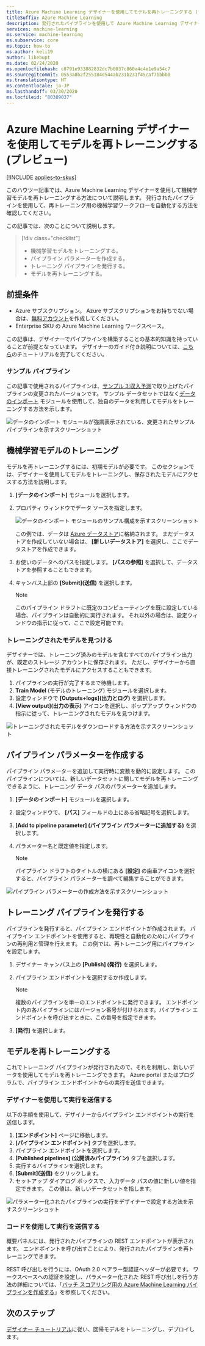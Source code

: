 ```yaml
---
title: Azure Machine Learning デザイナーを使用してモデルを再トレーニングする (プレビュー)
titleSuffix: Azure Machine Learning
description: 発行されたパイプラインを使用して Azure Machine Learning デザイナー (プレビュー) でモデルを再トレーニングする方法について説明します。
services: machine-learning
ms.service: machine-learning
ms.subservice: core
ms.topic: how-to
ms.author: keli19
author: likebupt
ms.date: 02/24/2020
ms.openlocfilehash: c8791e933882832dc7b0037c860a4c4e1e9a54c7
ms.sourcegitcommit: 0553a8b2f255184d544ab231b231f45caf7bbbb0
ms.translationtype: HT
ms.contentlocale: ja-JP
ms.lasthandoff: 03/30/2020
ms.locfileid: "80389037"
---
```

# <a name="retrain-models-with-azure-machine-learning-designer-preview"></a>Azure Machine Learning デザイナーを使用してモデルを再トレーニングする (プレビュー)
[!INCLUDE [applies-to-skus](../../includes/aml-applies-to-enterprise-sku.md)]

このハウツー記事では、Azure Machine Learning デザイナーを使用して機械学習モデルを再トレーニングする方法について説明します。 発行されたパイプラインを使用して、再トレーニング用の機械学習ワークフローを自動化する方法を確認してください。

この記事では、次のことについて説明します。

> [!div class="checklist"]
> * 機械学習モデルをトレーニングする。
> * パイプライン パラメーターを作成する。
> * トレーニング パイプラインを発行する。
> * モデルを再トレーニングする。

## <a name="prerequisites"></a>前提条件

* Azure サブスクリプション。 Azure サブスクリプションをお持ちでない場合は、[無料アカウント](https://aka.ms/AMLFree)を作成してください。
* Enterprise SKU の Azure Machine Learning ワークスペース。

この記事は、デザイナーでパイプラインを構築することの基本的知識を持っていることが前提となっています。 デザイナーのガイド付き説明については、[こちら](tutorial-designer-automobile-price-train-score.md)のチュートリアルを完了してください。 

### <a name="sample-pipeline"></a>サンプル パイプライン

この記事で使用されるパイプラインは、[サンプル 3:収入予測](how-to-designer-sample-classification-predict-income.md)で取り上げたパイプラインの変更されたバージョンです。 サンプル データセットではなく[データのインポート](algorithm-module-reference/import-data.md) モジュールを使用して、独自のデータを利用してモデルをトレーニングする方法を示します。

![データのインポート モジュールが強調表示されている、変更されたサンプル パイプラインを示すスクリーンショット](./media/how-to-retrain-designer/modified-sample-pipeline.png)

## <a name="train-a-machine-learning-model"></a>機械学習モデルのトレーニング

モデルを再トレーニングするには、初期モデルが必要です。 このセクションでは、デザイナーを使用してモデルをトレーニングし、保存されたモデルにアクセスする方法を説明します。

1. **[データのインポート]** モジュールを選択します。
1. プロパティ ウィンドウでデータ ソースを指定します。

   ![データのインポート モジュールのサンプル構成を示すスクリーンショット](./media/how-to-retrain-designer/import-data-settings.png)

   この例では、データは [Azure データストア](how-to-access-data.md)に格納されます。 まだデータストアを作成していない場合は、 **[新しいデータストア]** を選択し、ここでデータストアを作成できます。

1. お使いのデータへのパスを指定します。 **[パスの参照]** を選択して、データストアを参照することもできます。 
1. キャンバス上部の **[Submit]\(送信\)** を選択します。
    
   > [!NOTE]
   > このパイプライン ドラフトに既定のコンピューティングを既に設定している場合、パイプラインは自動的に実行されます。 それ以外の場合は、設定ウィンドウの指示に従って、ここで設定可能です。

### <a name="find-your-trained-model"></a>トレーニングされたモデルを見つける

デザイナーでは、トレーニング済みのモデルを含むすべてのパイプライン出力が、既定のストレージ アカウントに保存されます。 ただし、デザイナーから直接トレーニングされたモデルにアクセスすることもできます。

1. パイプラインの実行が完了するまで待機します。
1. **Train Model** (モデルのトレーニング) モジュールを選択します。
1. 設定ウィンドウで **[Outputs+logs]\(出力とログ\)** を選択します。
1. **[View output]\(出力の表示\)** アイコンを選択し、ポップアップ ウィンドウの指示に従って、トレーニングされたモデルを見つけます。

![トレーニングされたモデルをダウンロードする方法を示すスクリーンショット](./media/how-to-retrain-designer/trained-model-view-output.png)

## <a name="create-a-pipeline-parameter"></a>パイプライン パラメーターを作成する

パイプライン パラメーターを追加して実行時に変数を動的に設定します。 このパイプラインについては、新しいデータセットに関してモデルを再トレーニングできるように、トレーニング データ パスのパラメーターを追加します。

1. **[データのインポート]** モジュールを選択します。
1. 設定ウィンドウで、 **[パス]** フィールドの上にある省略記号を選択します。
1. **[Add to pipeline parameter] (パイプライン パラメーターに追加する)** を選択します。
1. パラメーター名と既定値を指定します。

   > [!NOTE]
   > パイプライン ドラフトのタイトルの横にある **[設定]** の歯車アイコンを選択すると、パイプライン パラメーターを調べて編集することができます。 

![パイプライン パラメーターの作成方法を示すスクリーンショット](media/how-to-retrain-designer/add-pipeline-parameter.png)

## <a name="publish-a-training-pipeline"></a>トレーニング パイプラインを発行する

パイプラインを発行すると、パイプライン エンドポイントが作成されます。 パイプライン エンドポイントを使用すると、再現性と自動化のためにパイプラインの再利用と管理を行えます。 この例では、再トレーニング用にパイプラインを設定します。

1. デザイナー キャンバス上の **[Publish] (発行)** を選択します。
1. パイプライン エンドポイントを選択するか作成します。

   > [!NOTE]
   > 複数のパイプラインを単一のエンドポイントに発行できます。 エンドポイント内の各パイプラインにはバージョン番号が付けられます。パイプライン エンドポイントを呼び出すときに、この番号を指定できます。

1. **[発行]** を選択します。

## <a name="retrain-your-model"></a>モデルを再トレーニングする

これでトレーニング パイプラインが発行されたので、それを利用し、新しいデータを使用してモデルを再トレーニングできます。 Azure portal またはプログラムで、パイプライン エンドポイントからの実行を送信できます。

### <a name="submit-runs-by-using-the-designer"></a>デザイナーを使用して実行を送信する

以下の手順を使用して、デザイナーからパイプライン エンドポイントの実行を送信します。

1. **[エンドポイント]** ページに移動します。
1. **[パイプライン エンドポイント]** タブを選択します。
1. パイプライン エンドポイントを選択します。
1. **[Published pipelines] (公開済みパイプライン)** タブを選択します。
1. 実行するパイプラインを選択します。
1. **[Submit]\(送信\)** をクリックします。
1. セットアップ ダイアログ ボックスで、入力データ パスの値に新しい値を指定できます。 この値は、新しいデータセットを指します。

![パラメーター化されたパイプラインの実行をデザイナーで設定する方法を示すスクリーンショット](./media/how-to-retrain-designer/published-pipeline-run.png)

### <a name="submit-runs-by-using-code"></a>コードを使用して実行を送信する

概要パネルには、発行されたパイプラインの REST エンドポイントが表示されます。 エンドポイントを呼び出すことにより、発行されたパイプラインを再トレーニングできます。

REST 呼び出しを行うには、OAuth 2.0 ベアラー型認証ヘッダーが必要です。 ワークスペースへの認証を設定し、パラメーター化された REST 呼び出しを行う方法の詳細については、「[バッチ スコアリング用の Azure Machine Learning パイプラインを作成する](tutorial-pipeline-batch-scoring-classification.md#publish-and-run-from-a-rest-endpoint)」を参照してください。

## <a name="next-steps"></a>次のステップ

[デザイナー チュートリアル](tutorial-designer-automobile-price-train-score.md)に従い、回帰モデルをトレーニングし、デプロイします。
